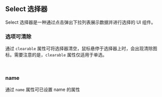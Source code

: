 <div class="demo-header">
<p class="overviewicon">
  <span class="wapi-form-dropdown"/>
</p>

## Select 选择器

<nova-uxlink widget-name="Dropdown"></nova-uxlink>

Select 选择器是一种通过点击弹出下拉列表展示数据并进行选择的 UI 组件。

</div>

### 选项可清除

通过 `clearable` 属性可将选择器清空，鼠标悬停于选择器上时，会出现清除图标。需要注意的是，`clearable` 属性仅适用于单选。

<nova-demo-view link="select/clearable"></nova-demo-view>

 <br>

### name

通过 `name` 属性可已设置 name 的属性

<nova-demo-view link="select/name"></nova-demo-view>

 <br>
